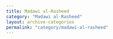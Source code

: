 ```yaml
---
title: Madawi al-Rasheed
category: "Madawi al-Rasheed"
layout: archive-categories
permalink: "category/madawi-al-rasheed"
---
```

